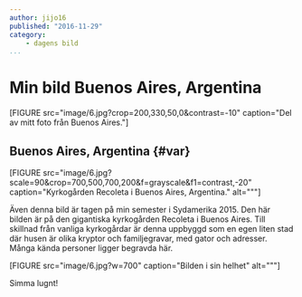 ```yaml
---
author: jijo16
published: "2016-11-29"
category:
    - dagens bild
...
```

Min bild Buenos Aires, Argentina
==================================

[FIGURE src="image/6.jpg?crop=200,330,50,0&contrast=-10" caption="Del av mitt foto från Buenos Aires."]




<!--more-->



Buenos Aires, Argentina {#var}
-----------------------------------


[FIGURE src="image/6.jpg?scale=90&crop=700,500,700,200&f=grayscale&f1=contrast,-20" caption="Kyrkogården Recoleta i Buenos Aires, Argentina." alt="""]

Även denna bild är tagen på min semester i Sydamerika 2015. Den här bilden är på den gigantiska kyrkogården Recoleta i Buenos Aires. Till skillnad från vanliga kyrkogårdar är denna uppbyggd som en egen liten stad där husen är olika kryptor och familjegravar, med gator och adresser. Många kända personer ligger begravda här.

[FIGURE src="image/6.jpg?w=700" caption="Bilden i sin helhet" alt="""]

Simma lugnt!
